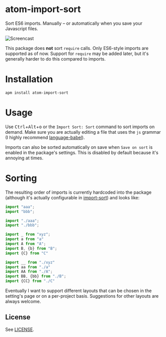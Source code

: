 # atom-import-sort

Sort ES6 imports. Manually – or automatically when you save your Javascript files.

![Screencast](https://github.com/renke/atom-import-sort/blob/master/media/atom-import-sort.gif?raw=true)

This package does **not** sort `require` calls. Only ES6-style imports are supported as of now. Support for `require` may be added later, but it's generally harder to do this compared to imports.

# Installation

`apm install atom-import-sort`

# Usage

Use  <kbd>Ctrl</kbd>+<kbd>Alt</kbd>+<kbd>o</kbd> or the `Import Sort: Sort` command to sort imports on demand. Make sure you are actually editing a file that uses the `js` grammar (I highly recommend [language-babel](https://atom.io/packages/language-babel)).

Imports can also be sorted automatically on save when `Save on sort` is enabled in the package's settings. This is disabled by default because it's annoying at times.

# Sorting

The resulting order of imports is currently hardcoded into the package (although it's actually configurable in [import-sort](https://github.com/renke/import-sort)) and looks like:

```javascript
import "aaa";
import "bbb";

import "./aaa";
import "./bbb";

import _ from "xyz";
import a from "a"
import A from "A";
import B, {b} from "B";
import {C} from "C"

import __ from "./xyz"
import aa from "./a"
import AA from "./A";
import BB, {bb} from "./B";
import {CC} from "./C"
```

Eventually I want to support different layouts that can be chosen in the setting's page or on a per-project basis. Suggestions for other layouts are always welcome.

## License ##

See [LICENSE](LICENSE).

